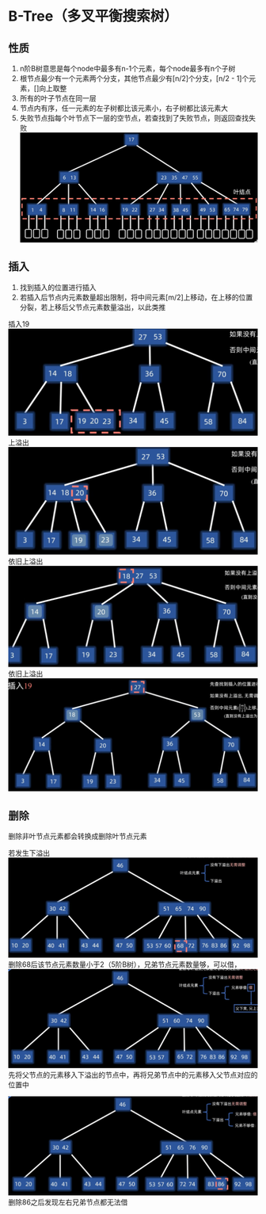# B-Tree（多叉平衡搜索树）
## 性质
1. n阶B树意思是每个node中最多有n-1个元素，每个node最多有n个子树
2. 根节点最少有一个元素两个分支，其他节点最少有[n/2]个分支，[n/2 - 1]个元素，[]向上取整
4. 所有的叶子节点在同一层
5. 节点内有序，任一元素的左子树都比该元素小，右子树都比该元素大
6. 失败节点指每个叶节点下一层的空节点，若查找到了失败节点，则返回查找失败
![输入图片说明](/imgs/2025-02-25/oWMpTPpjSkTN9HYo.png)

## 插入
1. 找到插入的位置进行插入
2. 若插入后节点内元素数量超出限制，将中间元素[m/2]上移动，在上移的位置分裂，若上移后父节点元素数量溢出，以此类推

插入19
![输入图片说明](/imgs/2025-02-25/mtZlgVY05BdCEcyI.png)
上溢出
![输入图片说明](/imgs/2025-02-25/9NMQRDDw36ZSZyLJ.png)
依旧上溢出
![输入图片说明](/imgs/2025-02-25/r33KZw6qaZTtpyVH.png)
依旧上溢出
![输入图片说明](/imgs/2025-02-25/f6OKCKgH39oObcAl.png)

## 删除
删除非叶节点元素都会转换成删除叶节点元素

若发生下溢出
![输入图片说明](/imgs/2025-02-25/2OeXfyoxkICPEIUe.png)
删除68后该节点元素数量小于2（5阶B树），兄弟节点元素数量够，可以借，
![输入图片说明](/imgs/2025-02-25/INhAXyIp3AxPeOQ1.png)
先将父节点的元素移入下溢出的节点中，再将兄弟节点中的元素移入父节点对应的位置中


![输入图片说明](/imgs/2025-02-25/WTUpO1qZ4kjlsCr6.png)
删除86之后发现左右兄弟节点都无法借
<!--stackedit_data:
eyJoaXN0b3J5IjpbLTE5NzEzMTYxOTUsMTMxNDQzMzA3MiwtMT
QxMDkzMjE3NCwyNTI3MDI5OTddfQ==
-->